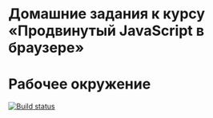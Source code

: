 # Домашние задания к курсу «Продвинутый JavaScript в браузере»
# Рабочее окружение

[![Build status](https://ci.appveyor.com/api/projects/status/dos73a9u7sv3jgvy?svg=true)](https://ci.appveyor.com/project/ChumakovaAnna/ahj-hw-1)
